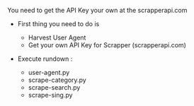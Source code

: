 You need to get the API Key your own at the scrapperapi.com
* First thing you need to do is 
    - Harvest User Agent
    - Get your own API Key for Scrapper (scrapperapi.com)

* Execute rundown :
    - user-agent.py
    - scrape-category.py
    - scrape-search.py
    - scrape-sing.py